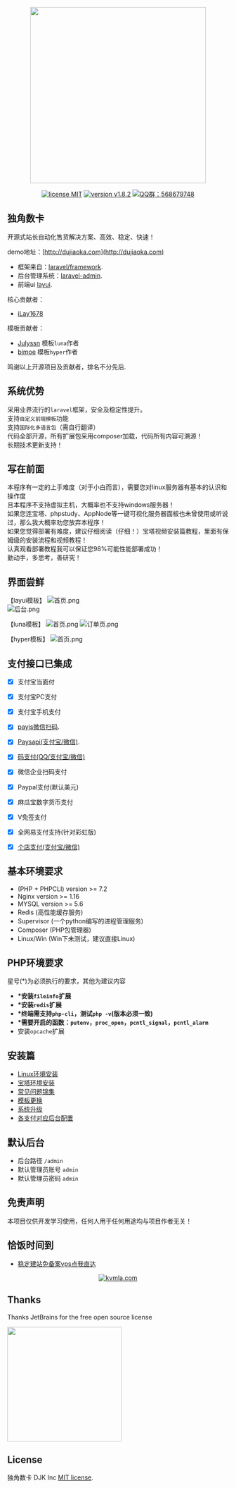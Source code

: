 <p align="center"><img src="https://i.loli.net/2020/04/07/nAzjDJlX7oc5qEw.png" width="400"></p>

<p align="center">
<a href="https://opensource.org/licenses/MIT"><img src="https://img.shields.io/badge/license-MIT-blue" alt="license MIT"></a>
<a href="https://github.com/assimon/dujiaoka/releases/tag/v1.8.2"><img src="https://img.shields.io/badge/pod-v1.8.2-red" alt="version v1.8.2"></a>
<a href="https://shang.qq.com/wpa/qunwpa?idkey=37b6b06f7c941dae20dcd5784088905d6461064d7f33478692f0c4215546cee0"><img src="https://img.shields.io/badge/QQ%E7%BE%A4-568679748-green" alt="QQ群：568679748"></a>
</p>

## 独角数卡

开源式站长自动化售货解决方案、高效、稳定、快速！

demo地址：[http://dujiaoka.com](http://dujiaoka.com)

- 框架来自：[laravel/framework](https://github.com/laravel/laravel).
- 后台管理系统：[laravel-admin](https://laravel-admin.org/).
- 前端ui [layui](https://www.layui.com/).     

核心贡献者：
- [iLay1678](https://github.com/iLay1678)

模板贡献者：
- [Julyssn](https://github.com/Julyssn) 模板`luna`作者
- [bimoe](https://github.com/bimoe) 模板`hyper`作者

鸣谢以上开源项目及贡献者，排名不分先后.    

## 系统优势 

采用业界流行的`laravel`框架，安全及稳定性提升。    
支持`自定义前端模板`功能   
支持`国际化多语言包`（需自行翻译）  
代码全部开源，所有扩展包采用composer加载，代码所有内容可溯源！     
长期技术更新支持！   

## 写在前面
本程序有一定的上手难度（对于小白而言），需要您对linux服务器有基本的认识和操作度   
且本程序不支持虚拟主机，大概率也不支持windows服务器！  
如果您连宝塔、phpstudy、AppNode等一键可视化服务器面板也未曾使用或听说过，那么我大概率劝您放弃本程序！  
如果您觉得部署有难度，建议仔细阅读（仔细！）宝塔视频安装篇教程，里面有保姆级的安装流程和视频教程！   
认真观看部署教程我可以保证您98%可能性能部署成功！  
勤动手，多思考，善研究！    
   

## 界面尝鲜
【layui模板】
![首页.png](https://i.loli.net/2020/08/04/lZOBGXtsHxIUi6W.png)   
![后台.png](https://i.loli.net/2020/04/07/ZcYLqN4d2fuAI7X.png)    

【luna模板】
![首页.png](https://i.loli.net/2020/10/24/ElKwJFsQy4a9fZi.png)
![订单页.png](https://i.loli.net/2020/10/24/jG5Mw137HrzOlFA.png)

【hyper模板】
![首页.png](https://i.loli.net/2021/01/06/nHCSV5PdJIzT6Gy.png)

## 支付接口已集成
- [x] 支付宝当面付
- [x] 支付宝PC支付
- [x] 支付宝手机支付
- [x] [payjs微信扫码](http://payjs.cn).
- [x] [Paysapi(支付宝/微信)](https://www.paysapi.com/).
- [x] [码支付(QQ/支付宝/微信)](https://codepay.fateqq.com/)
- [x] 微信企业扫码支付 
- [x] Paypal支付(默认美元)    
- [x] 麻瓜宝数字货币支付     
- [x] V免签支付     
- [x] 全网易支付支持(针对彩虹版) 
- [x] [个店支付(支付宝/微信)](https://pay.gedian.ren/)
 

## 基本环境要求

- (PHP + PHPCLI) version >= 7.2
- Nginx version >= 1.16
- MYSQL version >= 5.6
- Redis (高性能缓存服务)
- Supervisor (一个python编写的进程管理服务)
- Composer (PHP包管理器)
- Linux/Win (Win下未测试，建议直接Linux)

## PHP环境要求

星号(*)为必须执行的要求，其他为建议内容

- **\*安装`fileinfo`扩展**
- **\*安装`redis`扩展**
- **\*终端需支持`php-cli`，测试`php -v`(版本必须一致)**
- **\*需要开启的函数：`putenv`，`proc_open`，`pcntl_signal`，`pcntl_alarm`**
- 安装`opcache`扩展


## 安装篇

- [Linux环境安装](/wikis/linux_install.md)   
- [宝塔环境安装](/wikis/bt_install.md)
- [常见问题锦集](/wikis/problems.md)
- [模板更换](/wikis/problems.md#更换模板)
- [系统升级](/wikis/update.md)
- [各支付对应后台配置](/wikis/problems.md#各支付对应配置)


## 默认后台

- 后台路径 `/admin`   
- 默认管理员账号 `admin`
- 默认管理员密码 `admin`

## 免责声明

本项目仅供开发学习使用，任何人用于任何用途均与项目作者无关！  

## 恰饭时间到
- [稳定建站免备案vps点我直达](https://www.kvmla.pro/aff.php?aff=2761)    
<p align="center"  width="400">
<a href="https://www.kvmla.pro/aff.php?aff=2761"><img src="https://i.loli.net/2020/07/10/FZRSU1NemgM6zXJ.png" alt="kvmla.com"></a>
</p>

## Thanks

Thanks JetBrains for the free open source license

<a href="https://www.jetbrains.com/?from=gev" target="_blank">
	<img src="https://i.loli.net/2021/02/08/2aejB8rwNmQR7FG.png" width = "260" align=center />
</a>


## License

独角数卡 DJK Inc [MIT license](https://opensource.org/licenses/MIT).
